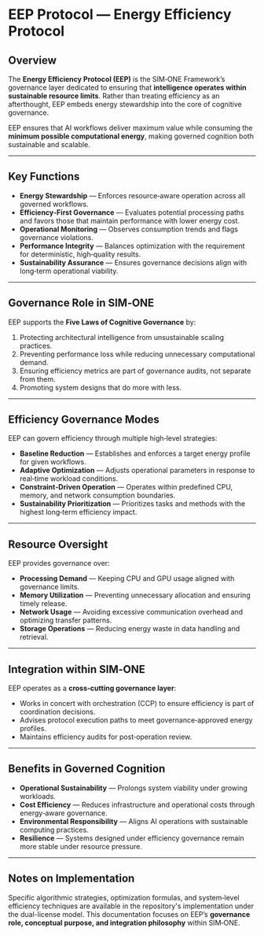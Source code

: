 # EEP Protocol — Energy Efficiency Protocol

## Overview

The **Energy Efficiency Protocol (EEP)** is the SIM‑ONE Framework’s governance layer dedicated to ensuring that **intelligence operates within sustainable resource limits**.
Rather than treating efficiency as an afterthought, EEP embeds energy stewardship into the core of cognitive governance.

EEP ensures that AI workflows deliver maximum value while consuming the **minimum possible computational energy**, making governed cognition both sustainable and scalable.

---

## Key Functions

* **Energy Stewardship** — Enforces resource‑aware operation across all governed workflows.
* **Efficiency‑First Governance** — Evaluates potential processing paths and favors those that maintain performance with lower energy cost.
* **Operational Monitoring** — Observes consumption trends and flags governance violations.
* **Performance Integrity** — Balances optimization with the requirement for deterministic, high‑quality results.
* **Sustainability Assurance** — Ensures governance decisions align with long‑term operational viability.

---

## Governance Role in SIM‑ONE

EEP supports the **Five Laws of Cognitive Governance** by:

1. Protecting architectural intelligence from unsustainable scaling practices.
2. Preventing performance loss while reducing unnecessary computational demand.
3. Ensuring efficiency metrics are part of governance audits, not separate from them.
4. Promoting system designs that do more with less.

---

## Efficiency Governance Modes

EEP can govern efficiency through multiple high‑level strategies:

* **Baseline Reduction** — Establishes and enforces a target energy profile for given workflows.
* **Adaptive Optimization** — Adjusts operational parameters in response to real‑time workload conditions.
* **Constraint‑Driven Operation** — Operates within predefined CPU, memory, and network consumption boundaries.
* **Sustainability Prioritization** — Prioritizes tasks and methods with the highest long‑term efficiency impact.

---

## Resource Oversight

EEP provides governance over:

* **Processing Demand** — Keeping CPU and GPU usage aligned with governance limits.
* **Memory Utilization** — Preventing unnecessary allocation and ensuring timely release.
* **Network Usage** — Avoiding excessive communication overhead and optimizing transfer patterns.
* **Storage Operations** — Reducing energy waste in data handling and retrieval.

---

## Integration within SIM‑ONE

EEP operates as a **cross‑cutting governance layer**:

* Works in concert with orchestration (CCP) to ensure efficiency is part of coordination decisions.
* Advises protocol execution paths to meet governance‑approved energy profiles.
* Maintains efficiency audits for post‑operation review.

---

## Benefits in Governed Cognition

* **Operational Sustainability** — Prolongs system viability under growing workloads.
* **Cost Efficiency** — Reduces infrastructure and operational costs through energy‑aware governance.
* **Environmental Responsibility** — Aligns AI operations with sustainable computing practices.
* **Resilience** — Systems designed under efficiency governance remain more stable under resource pressure.

---

## Notes on Implementation

Specific algorithmic strategies, optimization formulas, and system‑level efficiency techniques are available in the repository's implementation under the dual-license model.
This documentation focuses on EEP’s **governance role, conceptual purpose, and integration philosophy** within SIM‑ONE.